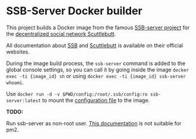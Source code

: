 # SSB-Server Docker builder


This project builds a Docker image from the famous [SSB-server project](https://github.com/ssbc/ssb-server) for the [decentralized social network Scuttlebutt](https://scuttlebutt.nz).

All documentation about [SSB](https://ssbc.github.io) and [Scuttlebutt](https://scuttlebutt.nz/docs/) is available on their official websites.

During the image build process, the `ssb-server` command is added to the global console settings, so you can call it by going inside the image `docker exec -ti {image_id} sh` or using `docker exec -ti {image_id} ssb-server whoami`.

Use `docker run -d -v $PWD/config:/root/.ssb/config:ro ssb-server:latest` to mount the [configuration file](https://github.com/ssbc/ssb-config) to the image.


**TODO:**

Run ssb-server as non-root user.
[This documentation](https://github.com/keymetrics/docker-pm2/issues/21) is not suitable for pm2.
